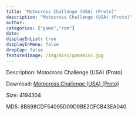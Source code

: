 ```yaml
---
title: "Motocross Challenge (USA) (Proto)"
description: "Motocross Challenge (USA) (Proto)"
author: 
categories: ["game","rom"]
date: 
displayInList: true
displayInMenu: false
dropCap: false
featuredImage: /img/miss/gamemiss.jpg
---
```


Description: Motocross Challenge (USA) (Proto)

Download: <a style="text-decoration:underline;" href="https://mega.nz/#!XSZWmIyL!dN1KGigXnIQX4ZNQZ3GC3cTfU2H-hUSudqjAjxk8oQY" target = "_blank" rel = "nofollow" > Motocross Challenge (USA) (Proto)</a>

Size: 4194304

MD5: 8B898CDF54095D09D9BE2CFCB43EA040

